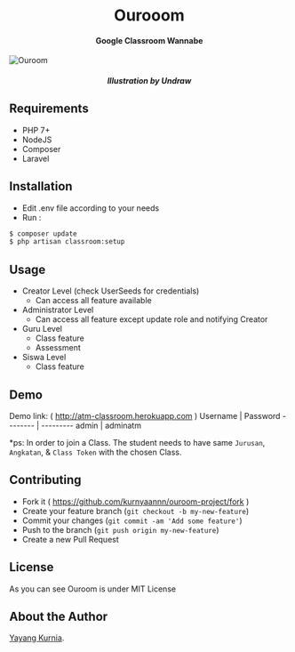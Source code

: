 <h1 align="center">Ourooom</h1>
<h4 align="center">Google Classroom Wannabe</h4>


![Ouroom](https://github.com/kurnyaannn/ouroom-project/blob/master/public/asset/ouroom.png?raw=true)
<h5 align="center">Illustration by Undraw</h5>

## Requirements
* PHP 7+
* NodeJS
* Composer
* Laravel

## Installation
* Edit .env file according to your needs
* Run :
```bash
$ composer update
$ php artisan classroom:setup
```

## Usage
* Creator Level (check UserSeeds for credentials)
  * Can access all feature available
* Administrator Level
  * Can access all feature except update role and notifying Creator
* Guru Level
  * Class feature
  * Assessment
* Siswa Level
  * Class feature

## Demo
Demo link: ( http://atm-classroom.herokuapp.com )
Username | Password
-------- | ---------
admin    | adminatm

*ps: In order to join a Class. The student needs to have same `Jurusan`, `Angkatan`, & `Class Token` with the chosen Class.
  
## Contributing
- Fork it ( https://github.com/kurnyaannn/ouroom-project/fork )
- Create your feature branch (`git checkout -b my-new-feature`)
- Commit your changes (`git commit -am 'Add some feature'`)
- Push to the branch (`git push origin my-new-feature`)
- Create a new Pull Request

## License
As you can see Ouroom is under MIT License

## About the Author
<a href="https://kurnyaannn.github.io">Yayang Kurnia</a>.
